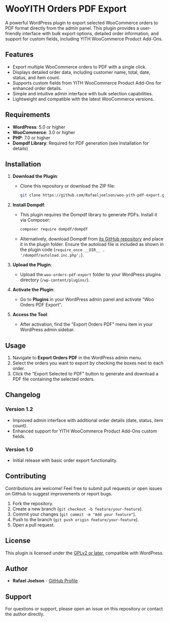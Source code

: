 # WooYITH Orders PDF Export

A powerful WordPress plugin to export selected WooCommerce orders to PDF format directly from the admin panel. This plugin provides a user-friendly interface with bulk export options, detailed order information, and support for custom fields, including YITH WooCommerce Product Add-Ons.

## Features
- Export multiple WooCommerce orders to PDF with a single click.
- Displays detailed order data, including customer name, total, date, status, and item count.
- Supports custom fields from YITH WooCommerce Product Add-Ons for enhanced order details.
- Simple and intuitive admin interface with bulk selection capabilities.
- Lightweight and compatible with the latest WooCommerce versions.

## Requirements
- **WordPress**: 5.0 or higher
- **WooCommerce**: 3.0 or higher
- **PHP**: 7.0 or higher
- **Dompdf Library**: Required for PDF generation (see Installation for details)

## Installation
1. **Download the Plugin**:
   - Clone this repository or download the ZIP file:
     ```bash
     git clone https://github.com/Rafaeljoelson/woo-yith-pdf-export.git
     ```

2. **Install Dompdf**:
   - This plugin requires the Dompdf library to generate PDFs. Install it via Composer:
     ```bash
     composer require dompdf/dompdf
     ```
   - Alternatively, download Dompdf from [its GitHub repository](https://github.com/dompdf/dompdf) and place it in the plugin folder. Ensure the autoload file is included as shown in the plugin code (`require_once __DIR__ . '/dompdf/autoload.inc.php';`).

3. **Upload the Plugin**:
   - Upload the `woo-orders-pdf-export` folder to your WordPress plugins directory (`/wp-content/plugins/`).

4. **Activate the Plugin**:
   - Go to **Plugins** in your WordPress admin panel and activate "Woo Orders PDF Export".

5. **Access the Tool**:
   - After activation, find the "Export Orders PDF" menu item in your WordPress admin sidebar.

## Usage
1. Navigate to **Export Orders PDF** in the WordPress admin menu.
2. Select the orders you want to export by checking the boxes next to each order.
3. Click the "Export Selected to PDF" button to generate and download a PDF file containing the selected orders.

## Changelog
### Version 1.2
- Improved admin interface with additional order details (date, status, item count).
- Enhanced support for YITH WooCommerce Product Add-Ons custom fields.

### Version 1.0
- Initial release with basic order export functionality.

## Contributing
Contributions are welcome! Feel free to submit pull requests or open issues on GitHub to suggest improvements or report bugs.

1. Fork the repository.
2. Create a new branch (`git checkout -b feature/your-feature`).
3. Commit your changes (`git commit -m "Add your feature"`).
4. Push to the branch (`git push origin feature/your-feature`).
5. Open a pull request.

## License
This plugin is licensed under the [GPLv2 or later](https://www.gnu.org/licenses/gpl-2.0.html), compatible with WordPress.

## Author
- **Rafael Joelson** - [GitHub Profile](https://github.com/Rafaeljoelson)

## Support
For questions or support, please open an issue on this repository or contact the author directly.
